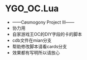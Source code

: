 # YGO_OC.Lua
- ——Cøsmogony Project Ⅲ——
- 协力用
- 自家游戏王OC的DIY字段的卡的脚本
- cdb文件在mian分支
- 帮助修改脚本请看cards分支
- 效果都有写明所以请放心
